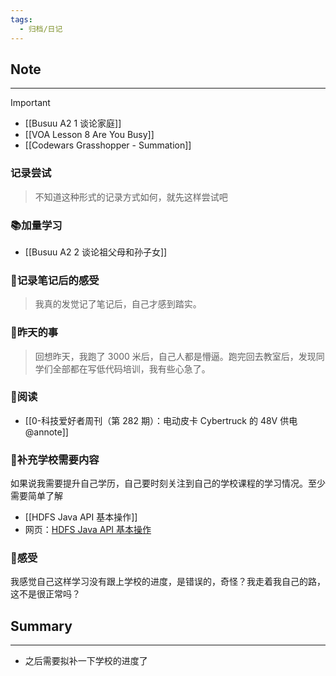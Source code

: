 ```yaml
---
tags:
  - 归档/日记
---
```


## Note

---

> [!Important]
> - [[Busuu A2 1 谈论家庭]]
> - [[VOA Lesson 8 Are You Busy]]
> - [[Codewars Grasshopper - Summation]]

### 记录尝试

> 不知道这种形式的记录方式如何，就先这样尝试吧

### 📚加量学习

- [[Busuu A2 2 谈论祖父母和孙子女]]

### 📝记录笔记后的感受

> 我真的发觉记了笔记后，自己才感到踏实。

### 💭昨天的事

> 回想昨天，我跑了 3000 米后，自己人都是懵逼。跑完回去教室后，发现同学们全部都在写低代码培训，我有些心急了。

### 📖阅读

- [[0-科技爱好者周刊（第 282 期）：电动皮卡 Cybertruck 的 48V 供电@annote]]

### 🏫补充学校需要内容

如果说我需要提升自己学历，自己要时刻关注到自己的学校课程的学习情况。至少需要简单了解

- [[HDFS Java API 基本操作]]
- 网页：[HDFS Java API 基本操作](https://howard2005.blog.csdn.net/article/details/134869814?spm=1001.2014.3001.5502)

### 💭感受

我感觉自己这样学习没有跟上学校的进度，是错误的，奇怪？我走着我自己的路，这不是很正常吗？

## Summary

---
- 之后需要拟补一下学校的进度了
